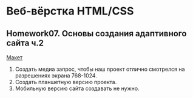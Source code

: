 # Веб-вёрстка HTML/CSS

## Homework07. Основы создания адаптивного сайта ч.2

[Макет](https://www.figma.com/file/mnLY69cYE5cqWM5w6n5hXx/Seo-%26-Digital-Marketing-Landing-Page?node-id=188%3A673)

1. Создать медиа запрос, чтобы наш проект отлично смотрелся на разрешениях экрана 768-1024.
2. Создать планшетную версию проекта.
3. Мобильную версию сайта создавать не нужно.
